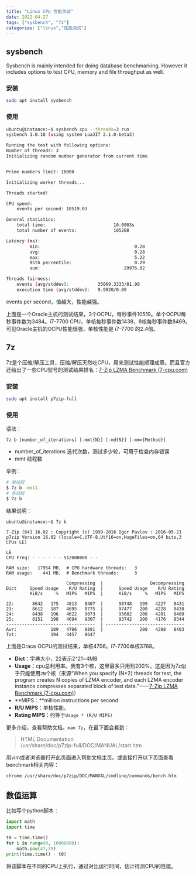 ```yaml
---
title: "Linux CPU 性能测试"
date: 2022-04-27
tags: ["sysbench", "7z"]
categories: ["linux","性能测试"]
---
```


## sysbench

Sysbench is mainly intended for doing database benchmarking. However it includes options to test CPU, memory and file throughput as well.

### 安装

```bash
sudo apt install sysbench
```

### 使用

```bash
ubuntu@instance:~$ sysbench cpu --threads=3 run
sysbench 1.0.18 (using system LuaJIT 2.1.0-beta3)

Running the test with following options:
Number of threads: 3
Initializing random number generator from current time


Prime numbers limit: 10000

Initializing worker threads...

Threads started!

CPU speed:
    events per second: 10519.03

General statistics:
    total time:                          10.0003s
    total number of events:              105208

Latency (ms):
         min:                                    0.28
         avg:                                    0.28
         max:                                    5.22
         95th percentile:                        0.29
         sum:                                29976.02

Threads fairness:
    events (avg/stddev):           35069.3333/81.99
    execution time (avg/stddev):   9.9920/0.00
```

events per second，值越大，性能越强。

上面是一个Oracle主机的测试结果，3个OCPU，每秒事件10519。单个OCPU每秒事件数为3484。i7-7700 CPU，单核每秒事件数1438，8核每秒事件数8469。可见Oracle主机的OCPU性能很强，单核性能是 i7-7700 的2.4倍。

## 7z

7z是个压缩/解压工具，压缩/解压天然吃CPU，用来测试性能顺理成章。而且官方还给出了一些CPU型号的测试结果排名：[7-Zip LZMA Benchmark (7-cpu.com)](https://www.7-cpu.com/)

### 安装

```bash
sudo apt install p7zip-full
```

### 使用

语法：

```plaintext
7z b [number_of_iterations] [-mmt{N}] [-md{N}] [-mm={Method}]
```

* number_of_iterations 迭代次数，测试多少轮，可用于检查内存错误
* mmt 线程数

举例：

```bash
# 单线程
$ 7z b -mmt1
# 多线程
$ 7z b
```

结果说明：

```plaintext
ubuntu@instance:~$ 7z b

7-Zip [64] 16.02 : Copyright (c) 1999-2016 Igor Pavlov : 2016-05-21
p7zip Version 16.02 (locale=C.UTF-8,Utf16=on,HugeFiles=on,64 bits,3 CPUs LE)

LE
CPU Freq: - - - - - - 512000000 - -

RAM size:   17954 MB,  # CPU hardware threads:   3
RAM usage:    441 MB,  # Benchmark threads:      3

                       Compressing  |                  Decompressing
Dict     Speed Usage    R/U Rating  |      Speed Usage    R/U Rating
         KiB/s     %   MIPS   MIPS  |      KiB/s     %   MIPS   MIPS

22:       8642   175   4813   8407  |      98748   199   4227   8431
23:       8612   187   4695   8775  |      97477   200   4228   8438
24:       8438   196   4622   9073  |      95682   200   4201   8400
25:       8151   198   4694   9307  |      93742   200   4176   8344
----------------------------------  | ------------------------------
Avr:             189   4706   8891  |              200   4208   8403
Tot:             194   4457   8647
```

上面是Orace OCPU的测试结果，单核4706。i7-7700单核3768。

* **Dict**：字典大小，22表示2^21=4MB
* **Usage**：cpu总利用率。我有3个核，这里最多只用到200%，这是因为7z似乎只能使用`2N`个核（来源“When you specify (N*2) threads for test, the program creates N copies of LZMA encoder, and each LZMA encoder instance compresses separated block of test data.”——[7-Zip LZMA Benchmark (7-cpu.com)](https://www.7-cpu.com/)）
* **MIPS：**million instructions per second
* **R/U MIPS**：单核性能。
* **Rating MIPS**：约等于`Usage * (R/U MIPS)`

更多介绍，查看帮助文档。`man 7z`，在最下面会看到：

> HTML Documentation  
>        /usr/share/doc/p7zip-full/DOC/MANUAL/start.htm
>

用vim或者浏览器打开此页面进入帮助文档主页。或直接打开以下页面查看benchmark相关内容：

```bash
chrome /usr/share/doc/p7zip/DOC/MANUAL/cmdline/commands/bench.htm
```

## 数值运算

比如写个python脚本：

```python
import math
import time

t0 = time.time()
for i in range(0, 10000000):
    math.pow(47,39)
print(time.time() - t0)
```

将该脚本在不同的CPU上执行，通过对比运行时间，估计待测CPU的性能。


